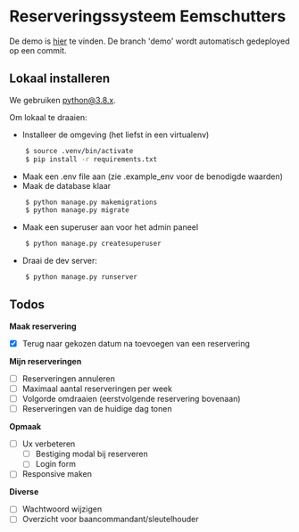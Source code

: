 # Reserveringssysteem Eemschutters

De demo is [hier](https://eemschutters-reserveringen.herokuapp.com/) te vinden. De branch 'demo' wordt automatisch gedeployed op een commit.

## Lokaal installeren
We gebruiken [python@3.8.x](https://www.python.org/downloads/release/python-380/).

Om lokaal te draaien:
    
- Installeer de omgeving (het liefst in een virtualenv)
        
```bash
    $ source .venv/bin/activate
    $ pip install -r requirements.txt
```
- Maak een .env file aan (zie .example_env voor de benodigde waarden)
- Maak de database klaar 

```bash
    $ python manage.py makemigrations
    $ python manage.py migrate
```
- Maak een superuser aan voor het admin paneel
```bash
    $ python manage.py createsuperuser
```
- Draai de dev server:
```bash
    $ python manage.py runserver
```

## Todos

**Maak reservering**
- [x] Terug naar gekozen datum na toevoegen van een reservering

**Mijn reserveringen**
- [ ] Reserveringen annuleren
- [ ] Maximaal aantal reserveringen per week
- [ ] Volgorde omdraaien (eerstvolgende reservering bovenaan)
- [ ] Reserveringen van de huidige dag tonen

**Opmaak**
- [ ] Ux verbeteren
    - [ ] Bestiging modal bij reserveren
    - [ ] Login form
- [ ] Responsive maken

**Diverse**
- [ ] Wachtwoord wijzigen
- [ ] Overzicht voor baancommandant/sleutelhouder